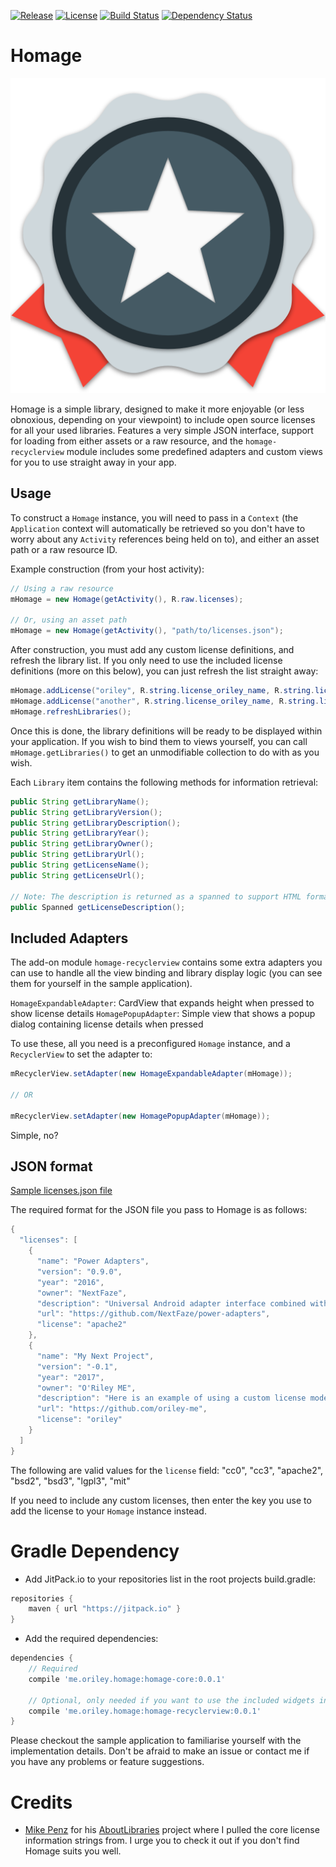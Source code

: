 [![Release](https://jitpack.io/v/com.github.oriley-me/homage.svg)](https://jitpack.io/#com.github.oriley-me/homage) [![License](https://img.shields.io/badge/license-Apache%202.0-blue.svg)](http://www.apache.org/licenses/LICENSE-2.0) [![Build Status](https://travis-ci.org/oriley-me/homage.svg?branch=master)](https://travis-ci.org/oriley-me/homage) [![Dependency Status](https://www.versioneye.com/user/projects/570cea97fcd19a00518553df/badge.svg?style=flat)](https://www.versioneye.com/user/projects/570cea97fcd19a00518553df)

# Homage
![Logo](artwork/icon.png)

Homage is a simple library, designed to make it more enjoyable (or less obnoxious, depending on your viewpoint) to
include open source licenses for all your used libraries. Features a very simple JSON interface, support for loading
from either assets or a raw resource, and the `homage-recyclerview` module includes some predefined adapters and custom
views for you to use straight away in your app.

## Usage

To construct a `Homage` instance, you will need to pass in a `Context` (the `Application` context will automatically be
retrieved so you don't have to worry about any `Activity` references being held on to), and either an asset path or a
raw resource ID.

Example construction (from your host activity):

```java
// Using a raw resource
mHomage = new Homage(getActivity(), R.raw.licenses);

// Or, using an asset path
mHomage = new Homage(getActivity(), "path/to/licenses.json");
```

After construction, you must add any custom license definitions, and refresh the library list. If you only need to use
the included license definitions (more on this below), you can just refresh the list straight away:

```java
mHomage.addLicense("oriley", R.string.license_oriley_name, R.string.license_oriley_url, R.string.license_oriley_description);
mHomage.addLicense("another", R.string.license_oriley_name, R.string.license_oriley_url, R.string.license_oriley_description);
mHomage.refreshLibraries();
```

Once this is done, the library definitions will be ready to be displayed within your application. If you wish to bind
them to views yourself, you can call `mHomage.getLibraries()` to get an unmodifiable collection to do with as you wish.

Each `Library` item contains the following methods for information retrieval:

```java
public String getLibraryName();
public String getLibraryVersion();
public String getLibraryDescription();
public String getLibraryYear();
public String getLibraryOwner();
public String getLibraryUrl();
public String getLicenseName();
public String getLicenseUrl();

// Note: The description is returned as a spanned to support HTML formatting
public Spanned getLicenseDescription();
```

## Included Adapters

The add-on module `homage-recyclerview` contains some extra adapters you can use to handle all the view binding
and library display logic (you can see them for yourself in the sample application).

`HomageExpandableAdapter`: CardView that expands height when pressed to show license details
`HomagePopupAdapter`: Simple view that shows a popup dialog containing license details when pressed

To use these, all you need is a preconfigured `Homage` instance, and a `RecyclerView` to set the adapter to:

```java
mRecyclerView.setAdapter(new HomageExpandableAdapter(mHomage));

// OR

mRecyclerView.setAdapter(new HomagePopupAdapter(mHomage));
```

Simple, no?

## JSON format

[Sample licenses.json file](../master/homage-sample/src/main/res/raw/licenses.json)

The required format for the JSON file you pass to Homage is as follows:

```java
{
  "licenses": [
    {
      "name": "Power Adapters",
      "version": "0.9.0",
      "year": "2016",
      "owner": "NextFaze",
      "description": "Universal Android adapter interface combined with a collection of utility adapters like headers, loading indicators, and dividers.",
      "url": "https://github.com/NextFaze/power-adapters",
      "license": "apache2"
    },
    {
      "name": "My Next Project",
      "version": "-0.1",
      "year": "2017",
      "owner": "O'Riley ME",
      "description": "Here is an example of using a custom license model, which I've injected from within the sample app.",
      "url": "https://github.com/oriley-me",
      "license": "oriley"
    }
  ]
}
```

The following are valid values for the `license` field: "cc0", "cc3", "apache2", "bsd2", "bsd3", "lgpl3", "mit"

If you need to include any custom licenses, then enter the key you use to add the license to your `Homage`
instance instead.

# Gradle Dependency

 * Add JitPack.io to your repositories list in the root projects build.gradle:

```gradle
repositories {
    maven { url "https://jitpack.io" }
}
```

 * Add the required dependencies:

```gradle
dependencies {
    // Required
    compile 'me.oriley.homage:homage-core:0.0.1'

    // Optional, only needed if you want to use the included widgets instead of rolling your own
    compile 'me.oriley.homage:homage-recyclerview:0.0.1'
}
```

Please checkout the sample application to familiarise yourself with the implementation details. Don't be afraid to
make an issue or contact me if you have any problems or feature suggestions.

# Credits

* [Mike Penz](https://github.com/mikepenz) for his [AboutLibraries](https://github.com/mikepenz/AboutLibraries) project where I pulled the core license
information strings from. I urge you to check it out if you don't find Homage suits you well.